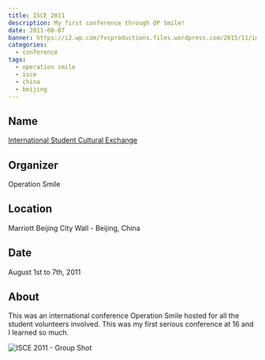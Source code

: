 ```yaml
---
title: ISCE 2011
description: My first conference through OP Smile!
date: 2011-08-07
banner: https://i2.wp.com/fvcproductions.files.wordpress.com/2015/11/img_0164.jpg
categories:
  - conference
tags:
  - operation smile
  - isce
  - china
  - beijing
---
```


## Name

[International Student Cultural Exchange](//studentprograms.operationsmile.org/events/islc/)

## Organizer

Operation Smile

## Location

Marriott Beijing City Wall - Beijing, China

## Date

August 1st to 7th, 2011

## About

This was an international conference Operation Smile hosted for all the student volunteers involved. This was my first serious conference at 16 and I learned so much.

![ISCE 2011 - Group Shot](https://i0.wp.com/fvcproductions.files.wordpress.com/2015/11/isce_groupshot_2011.jpg)
